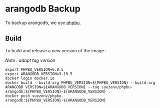 # arangodb Backup

To backup arangodb, we use [phpbu](http://phpbu.de/).

## Build

To build and release a new version of the image :

*Note : adapt tag version*

```
export PHPBU_VERSION=6.0.5
export ARANGODB_VERSION=3.10.5
docker login docker.io
docker build --build-arg PHPBU_VERSION=${PHPBU_VERSION} --build-arg ARANGODB_VERSION=${ARANGODB_VERSION} --tag suezenv/phpbu-arangodb:${PHPBU_VERSION}-${ARANGODB_VERSION} .
docker push suezenv/phpbu-arangodb:${PHPBU_VERSION}-${ARANGODB_VERSION}
```
